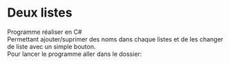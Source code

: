 # Deux listes
Programme réaliser en C#     
Permettant ajouter/suprimer des noms dans chaque listes et de les changer de liste avec un simple bouton.     
Pour lancer le programme aller dans le dossier:     

